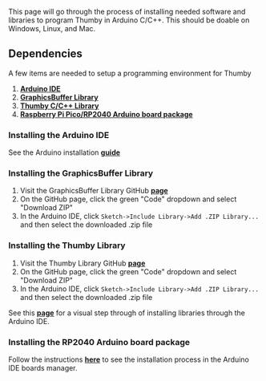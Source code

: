 This page will go through the process of installing needed software and libraries to program Thumby in Arduino C/C++. This should be doable on Windows, Linux, and Mac.

## Dependencies
A few items are needed to setup a programming environment for Thumby

1. <a href="https://www.arduino.cc/en/software" target="_blank" alt="Download the Arduino IDE for most platforms">**Arduino IDE**</a>
2. <a href="https://github.com/TinyCircuits/TinyCircuits-GraphicsBuffer-Lib" target="_blank" alt="View the GraphicsBuffer Library source and download it">**GraphicsBuffer Library**</a>
3. <a href="https://github.com/TinyCircuits/TinyCircuits-Thumby-Lib" target="_blank" alt="View the Thumby Library source and download it">**Thumby C/C++ Library**</a>
4. <a href="https://github.com/earlephilhower/arduino-pico" target="_blank" alt="View the RP2040 Arduino board package source">**Raspberry Pi Pico/RP2040 Arduino board package**</a>

### Installing the Arduino IDE
See the Arduino installation <a href="https://www.arduino.cc/en/Guide" target="_blank" alt="See how to install the Arduino IDE on your platform">**guide**</a>

### Installing the GraphicsBuffer Library
1. Visit the GraphicsBuffer Library GitHub <a href="https://github.com/TinyCircuits/TinyCircuits-GraphicsBuffer-Lib" target="_blank" alt="View the GraphicsBuffer Library source and download it">**page**</a>
2. On the GitHub page, click the green "Code" dropdown and select "Download ZIP"
3. In the Arduino IDE, click `Sketch->Include Library->Add .ZIP Library...` and then select the downloaded .zip file

### Installing the Thumby Library
1. Visit the Thumby Library GitHub <a href="https://github.com/TinyCircuits/TinyCircuits-Thumby-Lib" target="_blank" alt="View the Thumby Library source and download it">**page**</a>
2. On the GitHub page, click the green "Code" dropdown and select "Download ZIP"
3. In the Arduino IDE, click `Sketch->Include Library->Add .ZIP Library...` and then select the downloaded .zip file

See this <a href="https://docs.arduino.cc/software/ide-v1/tutorials/installing-libraries" target="_blank" alt="View the RP2040 Arduino board package source">**page**</a> for a visual step through of installing libraries through the Arduino IDE.

### Installing the RP2040 Arduino board package
Follow the instructions <a href="https://github.com/earlephilhower/arduino-pico#installing-via-arduino-boards-manager" target="_blank" alt="View the RP2040 Arduino board package source">**here**</a> to see the installation process in the Arduino IDE boards manager.